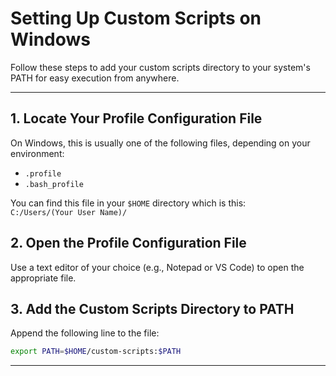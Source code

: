 # Setting Up Custom Scripts on Windows

Follow these steps to add your custom scripts directory to your system's PATH for easy execution from anywhere.

---

## 1. Locate Your Profile Configuration File

On Windows, this is usually one of the following files, depending on your environment:

- `.profile`
- `.bash_profile`

You can find this file in your `$HOME` directory which is this:  
`C:/Users/(Your User Name)/`

## 2. Open the Profile Configuration File

Use a text editor of your choice (e.g., Notepad or VS Code) to open the appropriate file.

## 3. Add the Custom Scripts Directory to PATH

Append the following line to the file:

```bash
export PATH=$HOME/custom-scripts:$PATH
```

---
